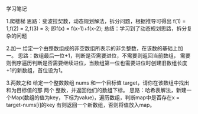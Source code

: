 学习笔记

1.爬楼梯
思路：斐波拉契数，动态规划解法，拆分问题，根据推导可得出
f(1) = 1,f(2) = 2,f(3) = 3;
即f(x) = f(x-1)+f(x-2);
总结：学习到了动态规划思路，拆分复杂的问题

2.加一
给定一个由整数组成的非空数组所表示的非负整数，在该数的基础上加一。
思路：数组最后一位+1，判断是否需要进位，不需要则返回当前数组，
需要则倒序遍历判断是否需要继续进位，当数组第一位也需要进位时创建旧数组长度+1的新数组，首位设为1。

3.两数之和
给定一个整数数组 nums 和一个目标值 target，请你在该数组中找出和为目标值的那 两个 整数，并返回他们的数组下标。
思路：哈希表解法，新建一个Map(数组的值为key，下标为value)，遍历数组，判断map中是否存在x = target-nums[i]的key
有则返回一个新数组，否则将值放入map。